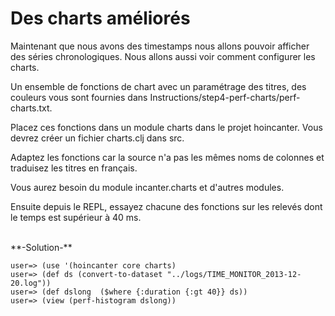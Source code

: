 # Des charts améliorés

Maintenant que nous avons des timestamps nous allons pouvoir afficher des séries chronologiques. Nous allons aussi voir comment configurer les charts.

Un ensemble de fonctions de chart avec un paramétrage des titres, des couleurs vous sont fournies dans Instructions/step4-perf-charts/perf-charts.txt. 

Placez ces fonctions dans un module charts dans le projet hoincanter. Vous devrez créer un fichier charts.clj dans src.

Adaptez les fonctions car la source n'a pas les mêmes noms de colonnes et traduisez les titres en français.

Vous aurez besoin du module incanter.charts et d'autres modules.

Ensuite depuis le REPL, essayez chacune des fonctions sur les relevés dont le temps est supérieur à 40 ms.

<br>
**-Solution-**
<pre><code>user=> (use '(hoincanter core charts)
user=> (def ds (convert-to-dataset "../logs/TIME_MONITOR_2013-12-20.log"))
user=> (def dslong  ($where {:duration {:gt 40}} ds))
user=> (view (perf-histogram dslong))
</code></pre>



